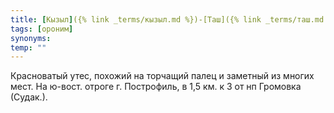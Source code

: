 ```yaml
---
title: [Кызыл]({% link _terms/кызыл.md %})-[Таш]({% link _terms/таш.md %}) I
tags: [ороним]
synonyms:
temp: ""
---
```


Красноватый утес, похожий на торчащий палец и заметный из многих мест. На
ю-вост. отроге г. Построфиль, в 1,5 км. к З от нп Громовка (Судак.).
